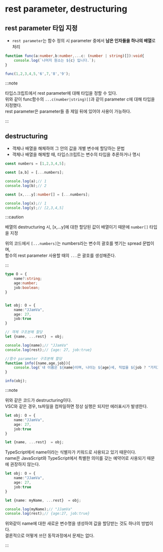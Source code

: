 # rest parameter, destructuring

## rest parameter 타입 지정
- `rest parameter`는 함수 정의 시 parameter 중에서 **남은 인자들을 하나의 배열**로 처리

```ts
function func(a:number,b:number,...c: (number | string)[]):void{
    console.log(`나머지 원소는 ${c} 입니다.`);
}

func(1,2,3,4,5,'6',7,'8','9');
```

:::note

타입스크립트에서 rest parameter에 대해 타입을 정할 수 있다.<br/>
위와 같이 func함수의 `...c(number|string)[]`과 같이 parameter c에 대해 타입을 지정했다.<br/>
rest parameter은 parameter들 중 제일 뒤에 있어야 사용이 가능하다.

:::

## destructuring
- 객체나 배열을 해체하여 그 안의 값을 개별 변수에 할당하는 문법
- 객체나 배열을 해체할 때, 타입스크립트는 변수의 타입을 추론하거나 명시

```ts title="배열 해제
const numbers = [1,2,3,4,5];

const [a,b] = [...numbers];

console.log(a);// 1
console.log(b);// 2

const [x,...y]:number[] = [...numbers];

console.log(x);// 1
console.log(y);// [2,3,4,5]

```

:::caution

배열의 destructuring 시, [x,...y]에 대한 할당된 값이 배열이기 때문에 `number[]` 타입을 지정<br/>

위의 코드에서 `[...numbers]`는 numbers라는 변수의 괄호를 벗기는 spread 문법이며,<br/>
함수의 rest parameter 사용할 때의 `...`은 괄호를 생성해준다.<br/>

:::

```ts title="객체 해제"
type O = {
    name?:string;
    age:number;
    job:boolean;
}


let obj: O = {
    name:"JJamVa",
    age: 27,
    job:true
}

// 객체 구조분해 할당
let {name, ...rest}  = obj;

console.log(name);// "JJamVa"
console.log(rest);// {age: 27, job:true}

//함수 parameter 구조분해 할당
function info({name,age,job}){
    console.log(`내 이름은 ${name}이며, 나이는 ${age}세, 직업을 ${job ? "가지고 있다" : "없습니다."}`)
}

info(obj);


```

:::note

위와 같은 코드가 destructuring이다.<br/>
VSC와 같은 경우, ts파일을 컴파일하면 정상 실행은 되지만 에러표시가 발생한다.<br/>


```ts
let obj: O = {
    name:"JJamVa",
    age: 27,
    job:true
}

let {name, ...rest}  = obj;
```

TypeScript에서 name이라는 식별자가 키워드로 사용되고 있기 때문이다.<br/>
name은 JavaScript와 TypeScript에서 특별한 의미를 갖는 예약어로 사용되기 때문에 권장하지 않는다.

```ts
let obj: O = {
    name:"JJamVa",
    age: 27,
    job:true
}

let {name: myName, ...rest}  = obj;

console.log(myName);// "JJamVa"
console.log(rest);// {age:27, job:true}
```

위와같이 name에 대한 새로운 변수명을 생성하여 값을 할당받는 것도 하나의 방법이다.<br/>
결론적으로 어떻게 쓰던 동작과정에서 문제는 없다.

:::